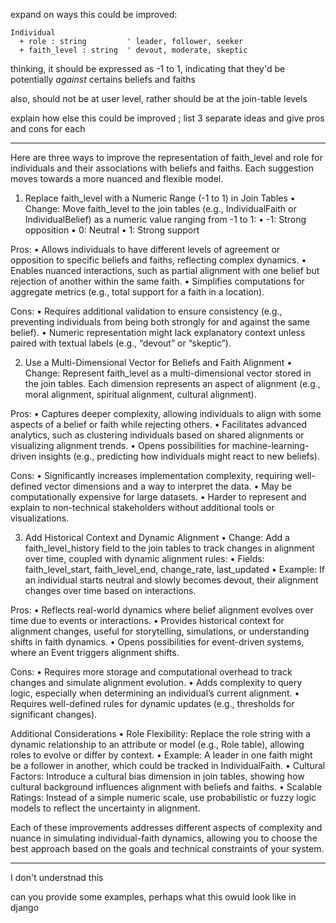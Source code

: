 expand on ways this could be improved:

```
Individual
  + role : string         ' leader, follower, seeker
  + faith_level : string  ' devout, moderate, skeptic
```

thinking, it should be expressed as -1 to 1, indicating that they'd be potentially _against_ certains beliefs and faiths

also, should not be at user level, rather should be at the join-table levels

explain how else this could be improved ; list 3 separate ideas and give pros and cons for each

---

Here are three ways to improve the representation of faith_level and role for individuals and their associations with beliefs and faiths. Each suggestion moves towards a more nuanced and flexible model.

1. Replace faith_level with a Numeric Range (-1 to 1) in Join Tables
	•	Change: Move faith_level to the join tables (e.g., IndividualFaith or IndividualBelief) as a numeric value ranging from -1 to 1:
	•	-1: Strong opposition
	•	0: Neutral
	•	1: Strong support

Pros:
	•	Allows individuals to have different levels of agreement or opposition to specific beliefs and faiths, reflecting complex dynamics.
	•	Enables nuanced interactions, such as partial alignment with one belief but rejection of another within the same faith.
	•	Simplifies computations for aggregate metrics (e.g., total support for a faith in a location).

Cons:
	•	Requires additional validation to ensure consistency (e.g., preventing individuals from being both strongly for and against the same belief).
	•	Numeric representation might lack explanatory context unless paired with textual labels (e.g., “devout” or “skeptic”).

2. Use a Multi-Dimensional Vector for Beliefs and Faith Alignment
	•	Change: Represent faith_level as a multi-dimensional vector stored in the join tables. Each dimension represents an aspect of alignment (e.g., moral alignment, spiritual alignment, cultural alignment).

Pros:
	•	Captures deeper complexity, allowing individuals to align with some aspects of a belief or faith while rejecting others.
	•	Facilitates advanced analytics, such as clustering individuals based on shared alignments or visualizing alignment trends.
	•	Opens possibilities for machine-learning-driven insights (e.g., predicting how individuals might react to new beliefs).

Cons:
	•	Significantly increases implementation complexity, requiring well-defined vector dimensions and a way to interpret the data.
	•	May be computationally expensive for large datasets.
	•	Harder to represent and explain to non-technical stakeholders without additional tools or visualizations.

3. Add Historical Context and Dynamic Alignment
	•	Change: Add a faith_level_history field to the join tables to track changes in alignment over time, coupled with dynamic alignment rules:
	•	Fields: faith_level_start, faith_level_end, change_rate, last_updated
	•	Example: If an individual starts neutral and slowly becomes devout, their alignment changes over time based on interactions.

Pros:
	•	Reflects real-world dynamics where belief alignment evolves over time due to events or interactions.
	•	Provides historical context for alignment changes, useful for storytelling, simulations, or understanding shifts in faith dynamics.
	•	Opens possibilities for event-driven systems, where an Event triggers alignment shifts.

Cons:
	•	Requires more storage and computational overhead to track changes and simulate alignment evolution.
	•	Adds complexity to query logic, especially when determining an individual’s current alignment.
	•	Requires well-defined rules for dynamic updates (e.g., thresholds for significant changes).

Additional Considerations
	•	Role Flexibility: Replace the role string with a dynamic relationship to an attribute or model (e.g., Role table), allowing roles to evolve or differ by context.
	•	Example: A leader in one faith might be a follower in another, which could be tracked in IndividualFaith.
	•	Cultural Factors: Introduce a cultural bias dimension in join tables, showing how cultural background influences alignment with beliefs and faiths.
	•	Scalable Ratings: Instead of a simple numeric scale, use probabilistic or fuzzy logic models to reflect the uncertainty in alignment.

Each of these improvements addresses different aspects of complexity and nuance in simulating individual-faith dynamics, allowing you to choose the best approach based on the goals and technical constraints of your system.


---


I don't understnad this

can you provide some examples, perhaps what this owuld look like in django
